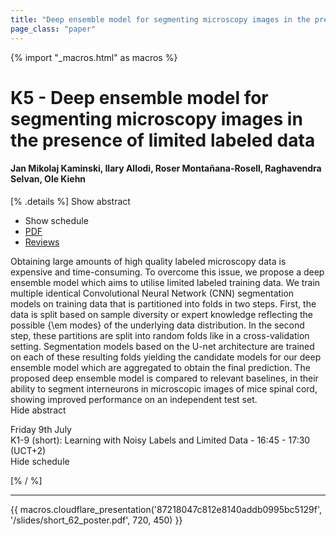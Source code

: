 ```yaml
---
title: "Deep ensemble model for segmenting microscopy images in the presence of limited labeled data"
page_class: "paper"
---
```


{% import "_macros.html" as macros %}

# K5 - Deep ensemble model for segmenting microscopy images in the presence of limited labeled data

#### Jan Mikolaj Kaminski, Ilary Allodi, Roser Montañana-Rosell, Raghavendra Selvan, Ole Kiehn

[% .details %]
<a class="toggle_visibility" data-selector=".abstract" data-level="3">Show abstract</a>
- <a class="toggle_visibility" data-selector=".schedule" data-level="3">Show schedule</a>
- <a href="https://openreview.net/pdf?id=PLSdnHPx-W6">PDF</a>
- <a href="https://openreview.net/forum?id=PLSdnHPx-W6">Reviews</a>

<p>
    <span class="abstract">
        Obtaining large amounts of high quality labeled microscopy data is expensive and time-consuming. To overcome this issue, we propose a deep ensemble model which aims to utilise limited labeled training data. We train multiple identical Convolutional Neural Network (CNN) segmentation models on training data that is partitioned into folds in two steps. First, the data is split based on sample diversity or expert knowledge reflecting the possible {\em modes} of the underlying data distribution. In the second step, these partitions are split into random folds like in a cross-validation setting. Segmentation models based on the U-net architecture are trained on each of these resulting folds yielding the candidate models for our deep ensemble model which are aggregated to obtain the final prediction. The proposed deep ensemble model is compared to relevant baselines, in their ability to segment interneurons in microscopic images of mice spinal cord, showing improved performance on an independent test set.
        <br>
        <span class="actions"><a class="toggle_visibility" data-level="2">Hide abstract</a></span>
    </span>
</p>

<p>
    <span class="schedule">
         Friday 9th July<br>K1-9 (short): Learning with Noisy Labels and Limited Data - 16:45 - 17:30 (UCT+2)
        <br>
        <span class="actions"><a class="toggle_visibility" data-level="2">Hide schedule</a></span>
    </span>
</p>

[% / %]


---

{{ macros.cloudflare_presentation('87218047c812e8140addb0995bc5129f', '/slides/short_62_poster.pdf', 720, 450) }}
